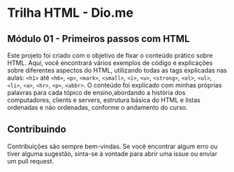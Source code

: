 # Trilha HTML - Dio.me
## Módulo 01 - Primeiros passos com HTML

Este projeto foi criado com o objetivo de fixar o conteúdo prático sobre HTML. Aqui, você encontrará vários exemplos de código e explicações sobre diferentes aspectos do HTML, utilizando todas as tags explicadas nas aulas: `<h1>` até `<h6>`, `<p>`, `<mark>`, `<small>`, `<i>`, `<u>`, `<strong>`, `<ol>`, `<ul>`, `<li>`, `<a>`, `<hr>`, `<p>`, `<abbr>`. O conteúdo foi explicado com minhas próprias palavras para cada tópico de ensino,abordando a história dos computadores, clients e servers, estrutura básica do HTML e listas ordenadas e não ordenadas, conforme o andamento do curso.

## Contribuindo
Contribuições são sempre bem-vindas. Se você encontrar algum erro ou tiver alguma sugestão, sinta-se à vontade para abrir uma issue ou enviar um pull request.
